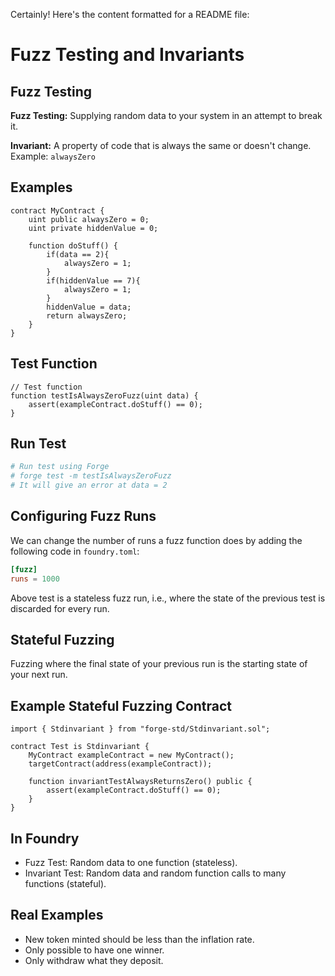 Certainly! Here's the content formatted for a README file:


# Fuzz Testing and Invariants

## Fuzz Testing
**Fuzz Testing:** Supplying random data to your system in an attempt to break it.

**Invariant:** A property of code that is always the same or doesn't change. Example: `alwaysZero`

## Examples
```solidity
contract MyContract {
    uint public alwaysZero = 0;
    uint private hiddenValue = 0;

    function doStuff() {
        if(data == 2){
            alwaysZero = 1;
        }
        if(hiddenValue == 7){
            alwaysZero = 1;
        }
        hiddenValue = data;
        return alwaysZero;
    }
}
```

## Test Function
```solidity
// Test function
function testIsAlwaysZeroFuzz(uint data) {
    assert(exampleContract.doStuff() == 0);
}
```

## Run Test
```bash
# Run test using Forge
# forge test -m testIsAlwaysZeroFuzz
# It will give an error at data = 2
```

## Configuring Fuzz Runs
We can change the number of runs a fuzz function does by adding the following code in `foundry.toml`:
```toml
[fuzz]
runs = 1000
```

Above test is a stateless fuzz run, i.e., where the state of the previous test is discarded for every run.

## Stateful Fuzzing
Fuzzing where the final state of your previous run is the starting state of your next run.

## Example Stateful Fuzzing Contract
```solidity
import { Stdinvariant } from "forge-std/Stdinvariant.sol";

contract Test is Stdinvariant {
    MyContract exampleContract = new MyContract();
    targetContract(address(exampleContract));

    function invariantTestAlwaysReturnsZero() public {
        assert(exampleContract.doStuff() == 0);
    }
}
```

## In Foundry
- Fuzz Test: Random data to one function (stateless).
- Invariant Test: Random data and random function calls to many functions (stateful).

## Real Examples
- New token minted should be less than the inflation rate.
- Only possible to have one winner.
- Only withdraw what they deposit.
